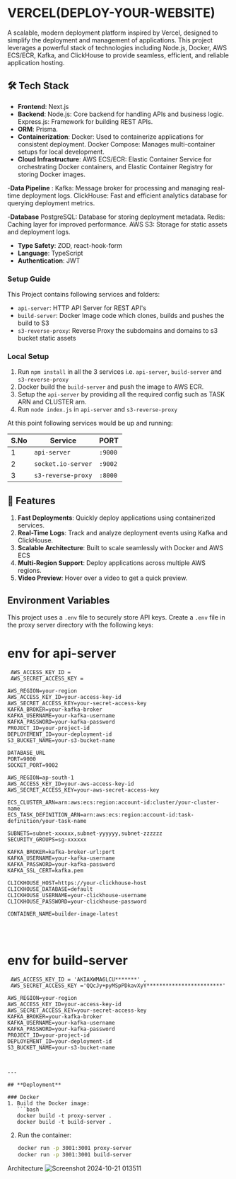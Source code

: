 # VERCEL(DEPLOY-YOUR-WEBSITE) 

A scalable, modern deployment platform inspired by Vercel, designed to simplify the deployment and management of applications. This project leverages a powerful stack of technologies including Node.js, Docker, AWS ECS/ECR, Kafka, and ClickHouse to provide seamless, efficient, and reliable application hosting.

## 🛠 Tech Stack

- **Frontend**: Next.js
- **Backend**: Node.js: Core backend for handling APIs and business logic.
               Express.js: Framework for building REST APIs.
- **ORM**: Prisma.
- **Containerization**: Docker: Used to containerize applications for consistent deployment.
                         Docker Compose: Manages multi-container setups for local development.
- **Cloud Infrastructure**: AWS ECS/ECR: Elastic Container Service for orchestrating Docker containers, and Elastic Container Registry for storing Docker images.
                          
-**Data Pipeline** :
  Kafka: Message broker for processing and managing real-time deployment logs.
  ClickHouse: Fast and efficient analytics database for querying deployment metrics.

-**Database**
PostgreSQL: Database for storing deployment metadata.
Redis: Caching layer for improved performance.
AWS S3: Storage for static assets and deployment logs.

- **Type Safety**: ZOD, react-hook-form
- **Language**: TypeScript
- **Authentication**: JWT

### Setup Guide

This Project contains following services and folders:

- `api-server`: HTTP API Server for REST API's
- `build-server`: Docker Image code which clones, builds and pushes the build to S3
- `s3-reverse-proxy`: Reverse Proxy the subdomains and domains to s3 bucket static assets

### Local Setup

1. Run `npm install` in all the 3 services i.e. `api-server`, `build-server` and `s3-reverse-proxy`
2. Docker build the `build-server` and push the image to AWS ECR.
3. Setup the `api-server` by providing all the required config such as TASK ARN and CLUSTER arn.
4. Run `node index.js` in `api-server` and `s3-reverse-proxy`

At this point following services would be up and running:

| S.No | Service            | PORT    |
| ---- | ------------------ | ------- |
| 1    | `api-server`       | `:9000` |
| 2    | `socket.io-server` | `:9002` |
| 3    | `s3-reverse-proxy` | `:8000` |



## 🚀 Features

1. **Fast Deployments**: Quickly deploy applications using containerized services.
2. **Real-Time Logs**: Track and analyze deployment events using Kafka and ClickHouse.
3. **Scalable Architecture**: Built to scale seamlessly with Docker and AWS ECS
4. **Multi-Region Support**: Deploy applications across multiple AWS regions.
5. **Video Preview**: Hover over a video to get a quick preview.




## **Environment Variables**

This project uses a `.env` file to securely store API keys. Create a `.env` file in the proxy server directory with the following keys:
# env for api-server
```env
 AWS_ACCESS_KEY_ID =  
 AWS_SECRET_ACCESS_KEY =

AWS_REGION=your-region
AWS_ACCESS_KEY_ID=your-access-key-id
AWS_SECRET_ACCESS_KEY=your-secret-access-key
KAFKA_BROKER=your-kafka-broker
KAFKA_USERNAME=your-kafka-username
KAFKA_PASSWORD=your-kafka-password
PROJECT_ID=your-project-id
DEPLOYEMENT_ID=your-deployment-id
S3_BUCKET_NAME=your-s3-bucket-name

DATABASE_URL
PORT=9000
SOCKET_PORT=9002

AWS_REGION=ap-south-1
AWS_ACCESS_KEY_ID=your-aws-access-key-id
AWS_SECRET_ACCESS_KEY=your-aws-secret-access-key

ECS_CLUSTER_ARN=arn:aws:ecs:region:account-id:cluster/your-cluster-name
ECS_TASK_DEFINITION_ARN=arn:aws:ecs:region:account-id:task-definition/your-task-name

SUBNETS=subnet-xxxxxx,subnet-yyyyyy,subnet-zzzzzz
SECURITY_GROUPS=sg-xxxxxx

KAFKA_BROKER=kafka-broker-url:port
KAFKA_USERNAME=your-kafka-username
KAFKA_PASSWORD=your-kafka-password
KAFKA_SSL_CERT=kafka.pem

CLICKHOUSE_HOST=https://your-clickhouse-host
CLICKHOUSE_DATABASE=default
CLICKHOUSE_USERNAME=your-clickhouse-username
CLICKHOUSE_PASSWORD=your-clickhouse-password

CONTAINER_NAME=builder-image-latest




```
# env for build-server
```env
 AWS_ACCESS_KEY_ID = 'AKIAXWMA6LCU*******' ,
 AWS_SECRET_ACCESS_KEY ='QQcJy+pyMSpPDkavXyY************************'

AWS_REGION=your-region
AWS_ACCESS_KEY_ID=your-access-key-id
AWS_SECRET_ACCESS_KEY=your-secret-access-key
KAFKA_BROKER=your-kafka-broker
KAFKA_USERNAME=your-kafka-username
KAFKA_PASSWORD=your-kafka-password
PROJECT_ID=your-project-id
DEPLOYEMENT_ID=your-deployment-id
S3_BUCKET_NAME=your-s3-bucket-name



---

## **Deployment**

### Docker
1. Build the Docker image:
   ```bash
   docker build -t proxy-server .
   docker build -t build-server .
   ```
2. Run the container:
   ```bash
   docker run -p 3001:3001 proxy-server
   docker run -p 3001:3001 build-server


Architecture
![Screenshot 2024-10-21 013511](https://github.com/user-attachments/assets/60307727-b8b3-4b6a-843e-5589f093f9aa)
